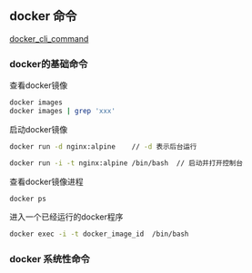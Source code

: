 ## docker 命令
[docker_cli_command](https://docs.docker.com/reference/cli/docker/)
### docker的基础命令

查看docker镜像
```bash
docker images 
docker images | grep 'xxx'
```

启动docker镜像
```bash
docker run -d nginx:alpine    // -d 表示后台运行

docker run -i -t nginx:alpine /bin/bash  // 启动并打开控制台
```

查看docker镜像进程
```bash
docker ps
```

进入一个已经运行的docker程序
```bash
docker exec -i -t docker_image_id  /bin/bash
```






### docker 系统性命令